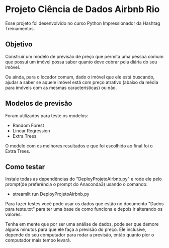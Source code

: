 # Projeto Ciência de Dados Airbnb Rio

Esse projeto foi desenvolvido no curso Python Impressionador da Hashtag Treinamentos.

## Objetivo

Construir um modelo de previsão de preço que permita uma pessoa comum que possui um imóvel possa saber quanto deve cobrar pela diária do seu imóvel.

Ou ainda, para o locador comum, dado o imóvel que ele está buscando, ajudar a saber se aquele imóvel está com preço atrativo (abaixo da média para imóveis com as mesmas características) ou não.

## Modelos de previsão

Foram utilizados para teste os modelos:
- Random Forest
- Linear Regression
- Extra Trees

O modelo com os melhores resultados e que foi escolhido ao final foi o Extra Trees.

## Como testar

Instale todas as dependências do "DeployProjetoAirbnb.py" e rode ele pelo prompt(de preferência o prompt do Anaconda3) usando o comando:
- streamlit run DeployProjetoAirbnb.py

<p>Para fazer testes você pode usar os dados que estão no documento "Dados para teste.txt" para ter uma base de como funciona e depois ir alterando os valores.</p>

Tenha em mente que por ser uma análise de dados, pode ser que demore alguns minutos para que ele faça a previsão do preço. Ele inclusive, depende do seu computador para rodar a previsão, então quanto pior o computador mais tempo levará.